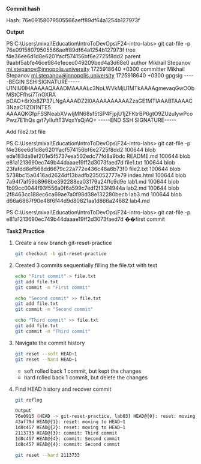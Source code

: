 **Commit hash**

Hash: 76e09158079505566aeff89df64a1254b127973f

**Output**

PS C:\Users\mixai\Education\IntroToDevOps\F24-intro-labs> git cat-file -p 76e09158079505566aeff89df64a1254b127973f
tree f4e36ee6d1d8e6201facf574156bf6e2725f8dd2
parent 9aabf5abfe46ce984e1ecec049209bed4a3d68e0
author Mikhail Stepanov <mi.stepanov@innopolis.university> 1725918640 +0300
committer Mikhail Stepanov <mi.stepanov@innopolis.university> 1725918640 +0300
gpgsig -----BEGIN SSH SIGNATURE-----
 U1NIU0lHAAAAAQAAADMAAAALc3NoLWVkMjU1MTkAAAAgmevaqGwOObMStCFfhsi7TnOXRA
 pOAO+6rXb8ZP37LNgAAAADZ2l0AAAAAAAAAAZzaGE1MTIAAABTAAAAC3NzaC1lZDI1NTE5
 AAAAQKGfpFSSNeabXVwIjMN68sf5tSP4FjpjU1jZFKtrBP6gtO9ZUzuIywPcoPwz7E1hQs
 g/t7ylIuftT3VqxYsQjAQ=
 -----END SSH SIGNATURE-----

Add file2.txt file

PS C:\Users\mixai\Education\IntroToDevOps\F24-intro-labs> git cat-file -p f4e36ee6d1d8e6201facf574156bf6e2725f8dd2
100644 blob ede183da8ef201e5f5737eea502edc77fd8a9bdc    README.md
100644 blob e81a1213690ec749b44daaae19ff2d3073faed7d    file1.txt
100644 blob 23fafdd8ef568dd6679c22a772e436c48a6b73f0    file2.txt
100644 blob 5738bc15a0416ad2624df13badfb235052777e79    index.html
100644 blob 7a94f7af59b8968be392288ea03179a24ffc9d9e    lab1.md
100644 blob 1b99cc0044f93f556a0f6a599c7edf2f33f4944a    lab2.md
100644 blob 2f8463cc188ec6ca69ae7a0f98d38e132280becb    lab3.md
100644 blob d66a6867f90e48f6f44d9d80821aa1d866a24882    lab4.md

PS C:\Users\mixai\Education\IntroToDevOps\F24-intro-labs> git cat-file -p e81a1213690ec749b44daaae19ff2d3073faed7d
��first commit

**Task2 Practice**

1. Create a new branch git-reset-practice
    ```sh
    git checkout -b git-reset-practice
    ```

2. Created 3 commits sequentially filling the file.txt with text
     ```sh
     echo "First commit" > file.txt
     git add file.txt
     git commit -m "First commit"
     
     echo "Second commit" >> file.txt
     git add file.txt
     git commit -m "Second commit"
     
     echo "Third commit" >> file.txt
     git add file.txt
     git commit -m "Third commit"
     ```

 3. Navigate the commit history
    
      ```sh
      git reset --soft HEAD~1
      git reset --hard HEAD~1
      ```
 
     - soft rolled back 1 commit, but kept the changes
     - hard rolled back 1 commit, but delete the changes

  4. Find HEAD history and recover commit
   
     ```bash
     git reflog
     
     Output
     76e0915 (HEAD -> git-reset-practice, lab03) HEAD@{0}: reset: moving to HEAD~1
     43af79d HEAD@{1}: reset: moving to HEAD~1
     1d8c457 HEAD@{2}: reset: moving to HEAD~1
     2113733 HEAD@{3}: commit: Third commit
     1d8c457 HEAD@{4}: commit: Second commit
     1d8c457 HEAD@{4}: commit: Second commit
     ```
 
     ```sh
     git reset --hard 2113733
     ```

